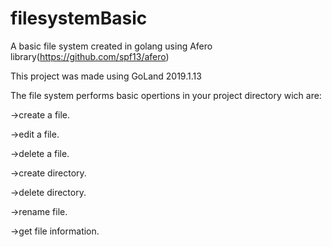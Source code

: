 # filesystemBasic
A basic file system created in golang using Afero library(https://github.com/spf13/afero)

This project was made using GoLand 2019.1.13

The file system performs basic opertions in your project directory wich are:

->create a file.

->edit a file.

->delete a file.

->create directory.

->delete directory.

->rename file.

->get file information.
